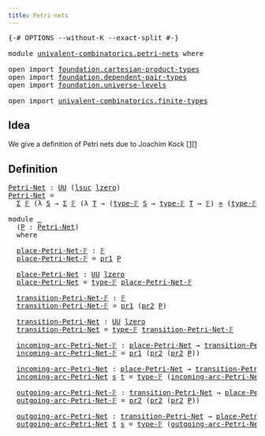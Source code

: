 ```yaml
---
title: Petri-nets
---
```


<pre class="Agda"><a id="36" class="Symbol">{-#</a> <a id="40" class="Keyword">OPTIONS</a> <a id="48" class="Pragma">--without-K</a> <a id="60" class="Pragma">--exact-split</a> <a id="74" class="Symbol">#-}</a>

<a id="79" class="Keyword">module</a> <a id="86" href="univalent-combinatorics.petri-nets.html" class="Module">univalent-combinatorics.petri-nets</a> <a id="121" class="Keyword">where</a>

<a id="128" class="Keyword">open</a> <a id="133" class="Keyword">import</a> <a id="140" href="foundation.cartesian-product-types.html" class="Module">foundation.cartesian-product-types</a>
<a id="175" class="Keyword">open</a> <a id="180" class="Keyword">import</a> <a id="187" href="foundation.dependent-pair-types.html" class="Module">foundation.dependent-pair-types</a>
<a id="219" class="Keyword">open</a> <a id="224" class="Keyword">import</a> <a id="231" href="foundation.universe-levels.html" class="Module">foundation.universe-levels</a>

<a id="259" class="Keyword">open</a> <a id="264" class="Keyword">import</a> <a id="271" href="univalent-combinatorics.finite-types.html" class="Module">univalent-combinatorics.finite-types</a>
</pre>
## Idea

We give a definition of Petri nets due to Joachim Kock [[1]][1]

## Definition

<pre class="Agda"><a id="Petri-Net"></a><a id="410" href="univalent-combinatorics.petri-nets.html#410" class="Function">Petri-Net</a> <a id="420" class="Symbol">:</a> <a id="422" href="foundation-core.universe-levels.html#222" class="Primitive">UU</a> <a id="425" class="Symbol">(</a><a id="426" href="Agda.Primitive.html#780" class="Primitive">lsuc</a> <a id="431" href="Agda.Primitive.html#764" class="Primitive">lzero</a><a id="436" class="Symbol">)</a>
<a id="438" href="univalent-combinatorics.petri-nets.html#410" class="Function">Petri-Net</a> <a id="448" class="Symbol">=</a>
  <a id="452" href="foundation-core.dependent-pair-types.html#502" class="Record">Σ</a> <a id="454" href="univalent-combinatorics.finite-types.html#4639" class="Function">𝔽</a> <a id="456" class="Symbol">(λ</a> <a id="459" href="univalent-combinatorics.petri-nets.html#459" class="Bound">S</a> <a id="461" class="Symbol">→</a> <a id="463" href="foundation-core.dependent-pair-types.html#502" class="Record">Σ</a> <a id="465" href="univalent-combinatorics.finite-types.html#4639" class="Function">𝔽</a> <a id="467" class="Symbol">(λ</a> <a id="470" href="univalent-combinatorics.petri-nets.html#470" class="Bound">T</a> <a id="472" class="Symbol">→</a> <a id="474" class="Symbol">(</a><a id="475" href="univalent-combinatorics.finite-types.html#4687" class="Function">type-𝔽</a> <a id="482" href="univalent-combinatorics.petri-nets.html#459" class="Bound">S</a> <a id="484" class="Symbol">→</a> <a id="486" href="univalent-combinatorics.finite-types.html#4687" class="Function">type-𝔽</a> <a id="493" href="univalent-combinatorics.petri-nets.html#470" class="Bound">T</a> <a id="495" class="Symbol">→</a> <a id="497" href="univalent-combinatorics.finite-types.html#4639" class="Function">𝔽</a><a id="498" class="Symbol">)</a> <a id="500" href="foundation-core.cartesian-product-types.html#577" class="Function Operator">×</a> <a id="502" class="Symbol">(</a><a id="503" href="univalent-combinatorics.finite-types.html#4687" class="Function">type-𝔽</a> <a id="510" href="univalent-combinatorics.petri-nets.html#470" class="Bound">T</a> <a id="512" class="Symbol">→</a> <a id="514" href="univalent-combinatorics.finite-types.html#4687" class="Function">type-𝔽</a> <a id="521" href="univalent-combinatorics.petri-nets.html#459" class="Bound">S</a> <a id="523" class="Symbol">→</a> <a id="525" href="univalent-combinatorics.finite-types.html#4639" class="Function">𝔽</a><a id="526" class="Symbol">)))</a>

<a id="531" class="Keyword">module</a> <a id="538" href="univalent-combinatorics.petri-nets.html#538" class="Module">_</a>
  <a id="542" class="Symbol">(</a><a id="543" href="univalent-combinatorics.petri-nets.html#543" class="Bound">P</a> <a id="545" class="Symbol">:</a> <a id="547" href="univalent-combinatorics.petri-nets.html#410" class="Function">Petri-Net</a><a id="556" class="Symbol">)</a>
  <a id="560" class="Keyword">where</a>

  <a id="569" href="univalent-combinatorics.petri-nets.html#569" class="Function">place-Petri-Net-𝔽</a> <a id="587" class="Symbol">:</a> <a id="589" href="univalent-combinatorics.finite-types.html#4639" class="Function">𝔽</a>
  <a id="593" href="univalent-combinatorics.petri-nets.html#569" class="Function">place-Petri-Net-𝔽</a> <a id="611" class="Symbol">=</a> <a id="613" href="foundation-core.dependent-pair-types.html#592" class="Field">pr1</a> <a id="617" href="univalent-combinatorics.petri-nets.html#543" class="Bound">P</a>

  <a id="622" href="univalent-combinatorics.petri-nets.html#622" class="Function">place-Petri-Net</a> <a id="638" class="Symbol">:</a> <a id="640" href="foundation-core.universe-levels.html#222" class="Primitive">UU</a> <a id="643" href="Agda.Primitive.html#764" class="Primitive">lzero</a>
  <a id="651" href="univalent-combinatorics.petri-nets.html#622" class="Function">place-Petri-Net</a> <a id="667" class="Symbol">=</a> <a id="669" href="univalent-combinatorics.finite-types.html#4687" class="Function">type-𝔽</a> <a id="676" href="univalent-combinatorics.petri-nets.html#569" class="Function">place-Petri-Net-𝔽</a>

  <a id="697" href="univalent-combinatorics.petri-nets.html#697" class="Function">transition-Petri-Net-𝔽</a> <a id="720" class="Symbol">:</a> <a id="722" href="univalent-combinatorics.finite-types.html#4639" class="Function">𝔽</a>
  <a id="726" href="univalent-combinatorics.petri-nets.html#697" class="Function">transition-Petri-Net-𝔽</a> <a id="749" class="Symbol">=</a> <a id="751" href="foundation-core.dependent-pair-types.html#592" class="Field">pr1</a> <a id="755" class="Symbol">(</a><a id="756" href="foundation-core.dependent-pair-types.html#604" class="Field">pr2</a> <a id="760" href="univalent-combinatorics.petri-nets.html#543" class="Bound">P</a><a id="761" class="Symbol">)</a>

  <a id="766" href="univalent-combinatorics.petri-nets.html#766" class="Function">transition-Petri-Net</a> <a id="787" class="Symbol">:</a> <a id="789" href="foundation-core.universe-levels.html#222" class="Primitive">UU</a> <a id="792" href="Agda.Primitive.html#764" class="Primitive">lzero</a>
  <a id="800" href="univalent-combinatorics.petri-nets.html#766" class="Function">transition-Petri-Net</a> <a id="821" class="Symbol">=</a> <a id="823" href="univalent-combinatorics.finite-types.html#4687" class="Function">type-𝔽</a> <a id="830" href="univalent-combinatorics.petri-nets.html#697" class="Function">transition-Petri-Net-𝔽</a>

  <a id="856" href="univalent-combinatorics.petri-nets.html#856" class="Function">incoming-arc-Petri-Net-𝔽</a> <a id="881" class="Symbol">:</a> <a id="883" href="univalent-combinatorics.petri-nets.html#622" class="Function">place-Petri-Net</a> <a id="899" class="Symbol">→</a> <a id="901" href="univalent-combinatorics.petri-nets.html#766" class="Function">transition-Petri-Net</a> <a id="922" class="Symbol">→</a> <a id="924" href="univalent-combinatorics.finite-types.html#4639" class="Function">𝔽</a>
  <a id="928" href="univalent-combinatorics.petri-nets.html#856" class="Function">incoming-arc-Petri-Net-𝔽</a> <a id="953" class="Symbol">=</a> <a id="955" href="foundation-core.dependent-pair-types.html#592" class="Field">pr1</a> <a id="959" class="Symbol">(</a><a id="960" href="foundation-core.dependent-pair-types.html#604" class="Field">pr2</a> <a id="964" class="Symbol">(</a><a id="965" href="foundation-core.dependent-pair-types.html#604" class="Field">pr2</a> <a id="969" href="univalent-combinatorics.petri-nets.html#543" class="Bound">P</a><a id="970" class="Symbol">))</a>

  <a id="976" href="univalent-combinatorics.petri-nets.html#976" class="Function">incoming-arc-Petri-Net</a> <a id="999" class="Symbol">:</a> <a id="1001" href="univalent-combinatorics.petri-nets.html#622" class="Function">place-Petri-Net</a> <a id="1017" class="Symbol">→</a> <a id="1019" href="univalent-combinatorics.petri-nets.html#766" class="Function">transition-Petri-Net</a> <a id="1040" class="Symbol">→</a> <a id="1042" href="foundation-core.universe-levels.html#222" class="Primitive">UU</a> <a id="1045" href="Agda.Primitive.html#764" class="Primitive">lzero</a>
  <a id="1053" href="univalent-combinatorics.petri-nets.html#976" class="Function">incoming-arc-Petri-Net</a> <a id="1076" href="univalent-combinatorics.petri-nets.html#1076" class="Bound">s</a> <a id="1078" href="univalent-combinatorics.petri-nets.html#1078" class="Bound">t</a> <a id="1080" class="Symbol">=</a> <a id="1082" href="univalent-combinatorics.finite-types.html#4687" class="Function">type-𝔽</a> <a id="1089" class="Symbol">(</a><a id="1090" href="univalent-combinatorics.petri-nets.html#856" class="Function">incoming-arc-Petri-Net-𝔽</a> <a id="1115" href="univalent-combinatorics.petri-nets.html#1076" class="Bound">s</a> <a id="1117" href="univalent-combinatorics.petri-nets.html#1078" class="Bound">t</a><a id="1118" class="Symbol">)</a>

  <a id="1123" href="univalent-combinatorics.petri-nets.html#1123" class="Function">outgoing-arc-Petri-Net-𝔽</a> <a id="1148" class="Symbol">:</a> <a id="1150" href="univalent-combinatorics.petri-nets.html#766" class="Function">transition-Petri-Net</a> <a id="1171" class="Symbol">→</a> <a id="1173" href="univalent-combinatorics.petri-nets.html#622" class="Function">place-Petri-Net</a> <a id="1189" class="Symbol">→</a> <a id="1191" href="univalent-combinatorics.finite-types.html#4639" class="Function">𝔽</a>
  <a id="1195" href="univalent-combinatorics.petri-nets.html#1123" class="Function">outgoing-arc-Petri-Net-𝔽</a> <a id="1220" class="Symbol">=</a> <a id="1222" href="foundation-core.dependent-pair-types.html#604" class="Field">pr2</a> <a id="1226" class="Symbol">(</a><a id="1227" href="foundation-core.dependent-pair-types.html#604" class="Field">pr2</a> <a id="1231" class="Symbol">(</a><a id="1232" href="foundation-core.dependent-pair-types.html#604" class="Field">pr2</a> <a id="1236" href="univalent-combinatorics.petri-nets.html#543" class="Bound">P</a><a id="1237" class="Symbol">))</a>

  <a id="1243" href="univalent-combinatorics.petri-nets.html#1243" class="Function">outgoing-arc-Petri-Net</a> <a id="1266" class="Symbol">:</a> <a id="1268" href="univalent-combinatorics.petri-nets.html#766" class="Function">transition-Petri-Net</a> <a id="1289" class="Symbol">→</a> <a id="1291" href="univalent-combinatorics.petri-nets.html#622" class="Function">place-Petri-Net</a> <a id="1307" class="Symbol">→</a> <a id="1309" href="foundation-core.universe-levels.html#222" class="Primitive">UU</a> <a id="1312" href="Agda.Primitive.html#764" class="Primitive">lzero</a>
  <a id="1320" href="univalent-combinatorics.petri-nets.html#1243" class="Function">outgoing-arc-Petri-Net</a> <a id="1343" href="univalent-combinatorics.petri-nets.html#1343" class="Bound">t</a> <a id="1345" href="univalent-combinatorics.petri-nets.html#1345" class="Bound">s</a> <a id="1347" class="Symbol">=</a> <a id="1349" href="univalent-combinatorics.finite-types.html#4687" class="Function">type-𝔽</a> <a id="1356" class="Symbol">(</a><a id="1357" href="univalent-combinatorics.petri-nets.html#1123" class="Function">outgoing-arc-Petri-Net-𝔽</a> <a id="1382" href="univalent-combinatorics.petri-nets.html#1343" class="Bound">t</a> <a id="1384" href="univalent-combinatorics.petri-nets.html#1345" class="Bound">s</a><a id="1385" class="Symbol">)</a>
</pre>
[1]: <https://arxiv.org/abs/2005.05108>
